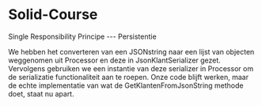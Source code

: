# Solid-Course
Single Responsibility Principe --- Persistentie

We hebben het converteren van een JSONstring naar een lijst van objecten weggenomen uit Processor en deze in JsonKlantSerializer gezet.
Vervolgens gebruiken we een instantie van deze serializer in Processor om de serializatie functionaliteit aan te roepen.
Onze code blijft werken, maar de echte implementatie van wat de GetKlantenFromJsonString methode doet, staat nu apart.